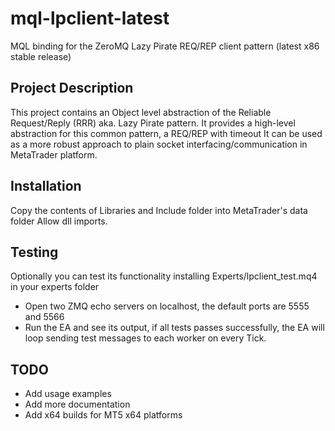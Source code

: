 # mql-lpclient-latest
MQL binding for the ZeroMQ Lazy Pirate REQ/REP client pattern (latest x86 stable release)

## Project Description

This project contains an Object level abstraction of the Reliable Request/Reply (RRR) aka. Lazy Pirate pattern.
It provides a high-level abstraction for this common pattern, a REQ/REP with timeout
It can be used as a more robust approach to plain socket interfacing/communication in MetaTrader platform.

## Installation

Copy the contents of Libraries and Include folder into MetaTrader's data folder
Allow dll imports.

## Testing
Optionally you can test its functionality installing Experts/lpclient_test.mq4 in your experts folder

- Open two ZMQ echo servers on localhost, the default ports are 5555 and 5566
- Run the EA and see its output, if all tests passes successfully, the EA will loop sending test messages
to each worker on every Tick.

## TODO
- Add usage examples
- Add more documentation
- Add x64 builds for MT5 x64 platforms
